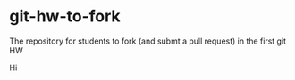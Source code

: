 git-hw-to-fork
==============

The repository for students to fork (and submt a pull request) in the first git HW

Hi
